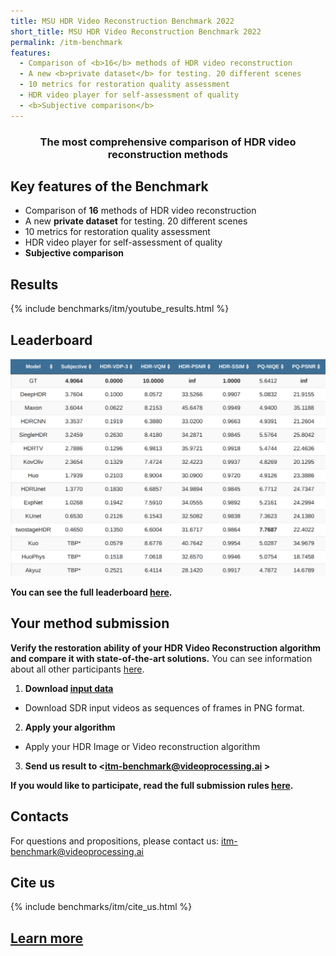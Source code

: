 ```yaml
---
title: MSU HDR Video Reconstruction Benchmark 2022
short_title: MSU HDR Video Reconstruction Benchmark 2022
permalink: /itm-benchmark
features:
  - Comparison of <b>16</b> methods of HDR video reconstruction
  - A new <b>private dataset</b> for testing. 20 different scenes
  - 10 metrics for restoration quality assessment
  - HDR video player for self-assessment of quality
  - <b>Subjective comparison</b>
---
```



<style>
    .subproject-links {
        display: flex;
        flex-wrap: wrap;
        margin-top: 20px;
    }

    .subproject-links a {
        background-color: #f0f0f0;
        color: black;
        font-size: 16px;
        padding: 10px 15px;

        text-align: center;
        text-decoration: none;

        margin: 4px 8px;
        border-radius: 10px;
    }

    .subproject-links a:hover {
        background-color: #e0e0e0;
        text-decoration: none;
    }

</style>

<!-- <div class="subproject-links">
    <a href="/" class="button">Home</a>
    <a href="https://videoprocessing.ai/benchmarks/super-resolution-for-video-compression-participants.html" class="button">Participants</a>
    <a href="https://videoprocessing.ai/benchmarks/super-resolution-for-video-compression-methodology.html" class="button">Methodology</a>
    <a href="https://videoprocessing.ai/benchmarks/super-resolution-for-video-compression.html#participate" class="button">How to participate</a>
    <a href="https://videoprocessing.ai/benchmarks/super-resolution-for-video-compression.html#report" class="button">Download Report</a>
    <a href="#contacts" class="button">Contact us</a>
</div> -->


<h3 align="center"> The most comprehensive comparison of HDR video reconstruction methods </h3>

<!-- <a href="https://videoprocessing.ai/benchmarks/super-resolution-for-video-compression.html"><img src="/assets/img/benchmarks/sr-codecs/pipeline.png"></a> -->

## Key features of the Benchmark


  - Comparison of <b>16</b> methods of HDR video reconstruction
  - A new <b>private dataset</b> for testing. 20 different scenes
  - 10 metrics for restoration quality assessment
  - HDR video player for self-assessment of quality
  - <b>Subjective comparison</b>

## <span id="results"></span> Results
{% include benchmarks/itm/youtube_results.html %}

## <span id="leaderboard"></span> Leaderboard

<a href="https://videoprocessing.ai/benchmarks/super-resolution-for-video-compression.html"><img src="/assets/img/benchmarks/itm/lb.png"></a>

**You can see the full leaderboard [here](https://videoprocessing.ai/benchmarks/inverse-tone-mapping.html).**


## <span id="participate"></span> Your method submission
**Verify the restoration ability of your HDR Video Reconstruction algorithm and compare it with state-of-the-art solutions.**
You can see information about all other participants [here](https://videoprocessing.ai/benchmarks/inverse-tone-mapping.html).



1. **Download [input data](https://drive.google.com/drive/folders/1P0VEwllQaYOgWMnjDrnbjAiGJFv2FFNM?usp=sharing)**
* Download SDR input videos as sequences of frames in PNG format.

2. **Apply your algorithm**
* Apply your HDR Image or Video reconstruction algorithm

3. **Send us result to  <itm-benchmark@videoprocessing.ai >**

**If you would like to participate, read the full submission rules [here](https://videoprocessing.ai/benchmarks/inverse-tone-mapping.html).**

## Contacts

For questions and propositions, please contact us: <itm-benchmark@videoprocessing.ai>

## <span id="citation"></span>Cite us

{% include benchmarks/itm/cite_us.html %}

## [Learn more](https://videoprocessing.ai/benchmarks/inverse-tone-mapping.html)